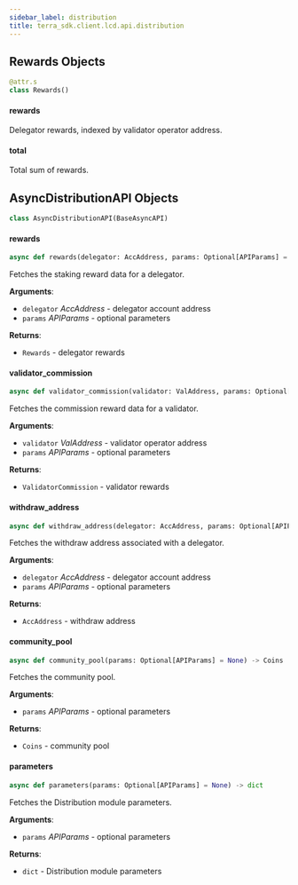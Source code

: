 ```yaml
---
sidebar_label: distribution
title: terra_sdk.client.lcd.api.distribution
---
```


## Rewards Objects

```python
@attr.s
class Rewards()
```

#### rewards

Delegator rewards, indexed by validator operator address.

#### total

Total sum of rewards.

## AsyncDistributionAPI Objects

```python
class AsyncDistributionAPI(BaseAsyncAPI)
```

#### rewards

```python
async def rewards(delegator: AccAddress, params: Optional[APIParams] = None) -> Rewards
```

Fetches the staking reward data for a delegator.

**Arguments**:

- `delegator` _AccAddress_ - delegator account address
- `params` _APIParams_ - optional parameters
  

**Returns**:

- `Rewards` - delegator rewards

#### validator\_commission

```python
async def validator_commission(validator: ValAddress, params: Optional[APIParams] = None) -> Coins
```

Fetches the commission reward data for a validator.

**Arguments**:

- `validator` _ValAddress_ - validator operator address
- `params` _APIParams_ - optional parameters
  

**Returns**:

- `ValidatorCommission` - validator rewards

#### withdraw\_address

```python
async def withdraw_address(delegator: AccAddress, params: Optional[APIParams] = None) -> AccAddress
```

Fetches the withdraw address associated with a delegator.

**Arguments**:

- `delegator` _AccAddress_ - delegator account address
- `params` _APIParams_ - optional parameters
  

**Returns**:

- `AccAddress` - withdraw address

#### community\_pool

```python
async def community_pool(params: Optional[APIParams] = None) -> Coins
```

Fetches the community pool.

**Arguments**:

- `params` _APIParams_ - optional parameters
  

**Returns**:

- `Coins` - community pool

#### parameters

```python
async def parameters(params: Optional[APIParams] = None) -> dict
```

Fetches the Distribution module parameters.

**Arguments**:

- `params` _APIParams_ - optional parameters
  

**Returns**:

- `dict` - Distribution module parameters

